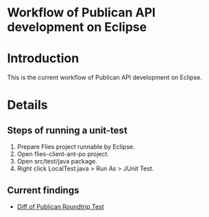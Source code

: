 # Workflow of Publican API development on Eclipse

# Introduction

This is the current workflow of Publican API development on Eclipse.

# Details

## Steps of running a unit-test

1. Prepare Flies project runnable by Eclipse.
1. Open flies-client-ant-po project.
1. Open src/test/java package.
1. Right click LocalTest.java > Run As > JUnit Test.

## Current findings

- [Diff of Publican Roundtrip Test](DiffOfPublicanRoundtripTest)